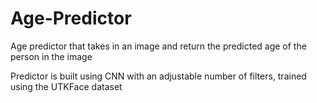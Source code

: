 # Age-Predictor
Age predictor that takes in an image and return the predicted age of the person in the image

Predictor is built using CNN with an adjustable number of filters, trained using the UTKFace dataset
